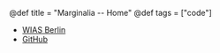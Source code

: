 @def title = "Marginalia -- Home"
@def tags = ["code"]



- [WIAS Berlin](https://www.wias-berlin.de/people/fuhrmann)
- [GitHub](https://github.com/j-fu)
